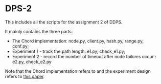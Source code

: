 # DPS-2

This includes all the scripts for the assignment 2 of DDPS. 

It mainly contains the three parts: 
* The Chord implementation: node.py, client.py, hash.py, range.py, conf.py;
* Experiment 1 - track the path length: e1.py, check_e1.py;
* Experiment 2 - record the number of timeout after node failures occur : e2.py, check_e2.py

Note that the Chord implementation refers to [](https://github.com/kaihuang201/python-chord) and the experiment design refers to [this paper](https://pdos.csail.mit.edu/papers/ton:chord/paper-ton.pdf).
